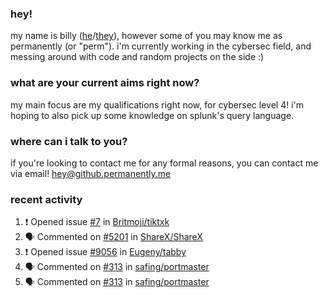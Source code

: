 ### hey!
my name is billy ([he](https://en.pronouns.page/he/him)/[they](https://en.pronouns.page/they/them)), however some of you may know me as permanently (or "perm"). i'm currently working in the cybersec field, and messing around with code and random projects on the side :)

### what are your current aims right now?
my main focus are my qualifications right now, for cybersec level 4! i'm hoping to also pick up some knowledge on splunk's query language.

### where can i talk to you?
if you're looking to contact me for any formal reasons, you can contact me via email! [hey@github.permanently.me](mailto:hey@github.permanently.me)

### recent activity
<!--START_SECTION:activity-->
1. ❗ Opened issue [#7](https://github.com/Britmoji/tiktxk/issues/7) in [Britmoji/tiktxk](https://github.com/Britmoji/tiktxk)
2. 🗣 Commented on [#5201](https://github.com/ShareX/ShareX/issues/5201#issuecomment-1768343149) in [ShareX/ShareX](https://github.com/ShareX/ShareX)
3. ❗ Opened issue [#9056](https://github.com/Eugeny/tabby/issues/9056) in [Eugeny/tabby](https://github.com/Eugeny/tabby)
4. 🗣 Commented on [#313](https://github.com/safing/portmaster/issues/313#issuecomment-1743169462) in [safing/portmaster](https://github.com/safing/portmaster)
5. 🗣 Commented on [#313](https://github.com/safing/portmaster/issues/313#issuecomment-1742159945) in [safing/portmaster](https://github.com/safing/portmaster)
<!--END_SECTION:activity-->
